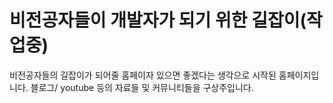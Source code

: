 # 비전공자들이 개발자가 되기 위한 길잡이(작업중)

비전공자들의 길잡이가 되어줄 홈페이자 있으면 좋겠다는 생각으로 시작된 홈페이지입니다.
블로그/ youtube 등의 자료들 및 커뮤니티들을 구상주입니다.
